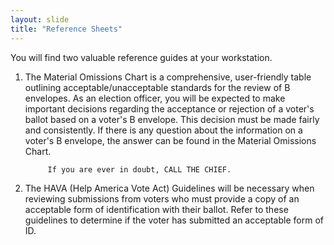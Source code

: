 ```yaml
---
layout: slide
title: "Reference Sheets"
---
```

You will find two valuable reference guides at your workstation.  
1.	 The Material Omissions Chart is a comprehensive, user-friendly table outlining acceptable/unacceptable standards for the review of B envelopes.  As an election officer, you will be expected to make important decisions regarding the acceptance or rejection of a voter's ballot based on a voter's B envelope.  This decision must be made fairly and consistently.  If there is any question about the information on a voter's B envelope, the answer can be found in the Material Omissions Chart.

              If you are ever in doubt, CALL THE CHIEF.

2.	The HAVA (Help America Vote Act) Guidelines will be necessary when reviewing submissions from voters who must provide a copy of an acceptable form of identification with their ballot.  Refer to these guidelines to determine if the voter has submitted an acceptable form of ID.
